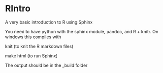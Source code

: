 # RIntro
A very basic introduction to R using Sphinx

You need to have python with the sphinx module, pandoc, and R + knitr. On windows this compiles with

knit  (to knit the R markdown files)

make html (to run Sphinx)

The output should be in the _build folder 
